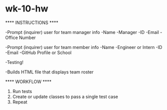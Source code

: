 # wk-10-hw

**** INSTRUCTIONS ****

-Prompt (inquirer) user for team manager info
    -Name
    -Manager
    -ID
    -Email
    -Office Number

-Prompt (inquirer) user for team member info
    -Name
    -Engineer or Intern
    -ID
    -Email
    -GitHub Profile or School

-Testing!

-Builds HTML file that displays team roster

**** WORKFLOW ****

1. Run tests
2. Create or update classes to pass a single test case
3. Repeat
